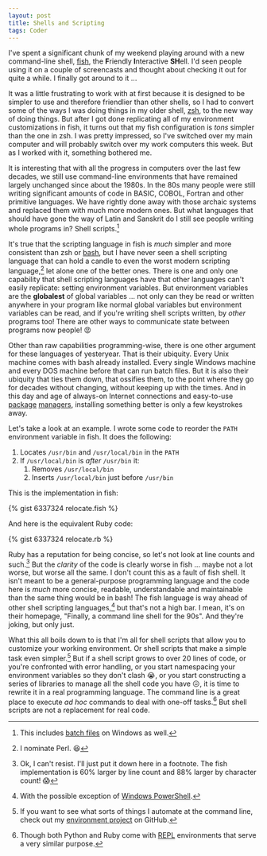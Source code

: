```yaml
---
layout: post
title: Shells and Scripting
tags: Coder
---
```


I've spent a significant chunk of my weekend playing around with a new command-line shell, [fish][fish], the **F**riendly **I**nteractive **SH**ell. I'd seen people using it on a couple of screencasts and thought about checking it out for quite a while. I finally got around to it ...

It was a little frustrating to work with at first because it is designed to be simpler to use and therefore friendlier than other shells, so I had to convert some of the ways I was doing things in my older shell, [zsh][zsh], to the new way of doing things. But after I got done replicating all of my environment customizations in fish, it turns out that my fish configuration is *tons* simpler than the one in zsh. I was pretty impressed, so I've switched over my main computer and will probably switch over my work computers this week. But as I worked with it, something bothered me.

It is interesting that with all the progress in computers over the last few decades, we still use command-line environments that have remained largely unchanged since about the 1980s. In the 80s many people were still writing significant amounts of code in BASIC, COBOL, Fortran and other primitive languages. We have rightly done away with those archaic systems and replaced them with much more modern ones. But what languages that should have gone the way of Latin and Sanskrit do I still see people writing whole programs in? Shell scripts.[^1]

It's true that the scripting language in fish is *much* simpler and more consistent than zsh or [bash][bash], but I have never seen a shell scripting language that can hold a candle to even the worst modern scripting language,[^2] let alone one of the better ones. There is one and only one capability that shell scripting languages have that other languages can't easily replicate: setting environment variables. But environment variables are the **globalest** of global variables ... not only can they be read or written anywhere in your program like normal global variables but environment variables can be read, and if you're writing shell scripts written, by *other* programs too! There are other ways to communicate state between programs now people! :rage:

Other than raw capabilities programming-wise, there is one other argument for these languages of yesteryear. That is their ubiquity. Every Unix machine comes with bash already installed. Every single Windows machine and every DOS machine before that can run batch files. But it is also their ubiquity that ties them down, that ossifies them, to the point where they go for decades without changing, without keeping up with the times. And in this day and age of always-on Internet connections and easy-to-use [package][brew] [managers][apt-get], installing something better is only a few keystrokes away.

Let's take a look at an example. I wrote some code to reorder the `PATH` environment variable in fish. It does the following:

1. Locates `/usr/bin` and `/usr/local/bin` in the `PATH`
1. If `/usr/local/bin` is *after* `/usr/bin` it:
    1. Removes `/usr/local/bin`
    1. Inserts `/usr/local/bin` just before `/usr/bin`

This is the implementation in fish:

{% gist 6337324 relocate.fish %}

And here is the equivalent Ruby code:

{% gist 6337324 relocate.rb %}

Ruby has a reputation for being concise, so let's not look at line counts and such.[^3] But the *clarity* of the code is clearly worse in fish ... maybe not a lot worse, but worse all the same. I don't count this as a fault of fish shell. It isn't meant to be a general-purpose programming language and the code here is *much* more concise, readable, understandable and maintainable than the same thing would be in bash! The fish language is way ahead of other shell scripting languages,[^4] but that's not a high bar. I mean, it's on their homepage, "Finally, a command line shell for the 90s". And they're joking, but only just.

What this all boils down to is that I'm all for shell scripts that allow you to customize your working environment. Or shell scripts that make a simple task even simpler.[^5] But if a shell script grows to over 20 lines of code, or you're confronted with error handling, or you start namespacing your environment variables so they don't clash :sob:, or you start constructing a series of libraries to manage all the shell code you have :confounded:, it is time to rewrite it in a real programming language. The command line is a great place to execute *ad hoc* commands to deal with one-off tasks.[^6] But shell scripts are not a replacement for real code.

[^1]: This includes [batch files][batch] on Windows as well.
[^2]: I nominate Perl. :laughing:
[^3]: Ok, I can't resist. I'll just put it down here in a footnote. The fish implementation is 60% larger by line count and 88% larger by character count! :scream:
[^4]: With the possible exception of [Windows PowerShell][powershell].
[^5]: If you want to see what sorts of things I automate at the command line, check out my [environment project][environment] on GitHub.
[^6]: Though both Python and Ruby come with [REPL][repl] environments that serve a very similar purpose.

[apt-get]: http://en.wikipedia.org/wiki/Advanced_Packaging_Tool
[bash]: http://www.gnu.org/software/bash/
[batch]: http://en.wikipedia.org/wiki/Batch_files
[brew]: http://brew.sh
[environment]: https://github.com/lee-dohm/environment
[fish]: http://www.fishshell.com
[powershell]: http://technet.microsoft.com/en-us/scriptcenter/powershell.aspx
[repl]: http://en.wikipedia.org/wiki/REPL
[zsh]: http://www.zsh.org/
